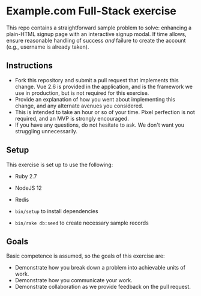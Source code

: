 # Example.com Full-Stack exercise

This repo contains a straightforward sample problem to solve: enhancing a plain-HTML signup page with an interactive signup modal. If time allows, ensure reasonable handling of success *and* failure to create the account (e.g., username is already taken).

## Instructions

* Fork this repository and submit a pull request that implements this change. Vue 2.6 is provided in the application, and is the framework we use in production, but is not required for this exercise.
* Provide an explanation of how you went about implementing this change, and any alternate avenues you considered.
* This is intended to take an hour or so of your time. Pixel perfection is not required, and an MVP is strongly encouraged.
* If you have any questions, do not hesitate to ask. We don't want you struggling unnecessarily.

## Setup

This exercise is set up to use the following:

* Ruby 2.7
* NodeJS 12
* Redis

* `bin/setup` to install dependencies
* `bin/rake db:seed` to create necessary sample records

## Goals

Basic competence is assumed, so the goals of this exercise are:

* Demonstrate how you break down a problem into achievable units of work.
* Demonstrate how you communicate your work.
* Demonstrate collaboration as we provide feedback on the pull request.

